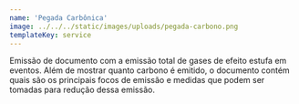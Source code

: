 ```yaml
---
name: 'Pegada Carbônica'
image: ../../../static/images/uploads/pegada-carbono.png
templateKey: service
---
```


Emissão de documento com a emissão total de gases de efeito estufa em eventos. Além de mostrar quanto carbono é emitido, o documento contém quais são os principais focos de emissão e medidas que podem ser tomadas para redução dessa emissão.
